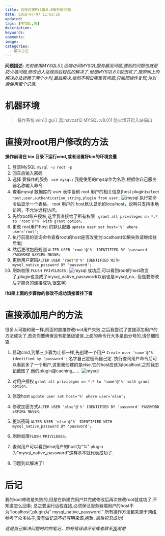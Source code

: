 ```yaml
---
title: 远程连接MYSQL8.0服务器问题
date: 2018-07-07 11:02:26
updated:
tags: [MYSQL,坑]
description:
keywords:
comments:
image:
categories:
  - 解决方法
---
```

**问题描述:**  *先前使用MYSQL5.1,远端访问MYSQL服务器没问题,遇到的问题也就是防火墙问题,修改出入站规则后轻松的解决了.但是MYSQL8.0就很坑了,按照网上的解决办法折腾了两个小时,最后解决,依然不明白哪里有问题,只能把操作复现,为以后使用留个记录.*
<!--more-->
# 机器环境 #
> 操作系统:win10 
 gui工具:navcat12
 MYSQL:v8.011
 防火墙开启入站端口
 
 
 
 # 直接对root用户修改的方法 #
 **操作前请在 ` bin ` 目录下运行cmd,或者设置好bin的环境变量**
 1. 登录MySQL  `mysql -u root -p`
 1. 回车后输入密码
 1. 选择 要操作的服务 `  use mysql; ` 我是使用的mysql作为名称,根据你自己服务器名称输入命令
 1. 查看mysql 数据库的 user 表中当前 root 用户的相关信息(host plugin)` select host,user,authentication_string,plugin from user; `
 ![mysql](/images/mysql问题1.png)
 执行完命令后显示一个表格， root 用户的 host默认显示的localhost，说明只支持本地访问，不允许远程访问。
 1. 先给root账户授权,这里我直接给了所有权限 `  grant all privileges on *.* to 'root'@'%' with grant option; `
 1.  更改 root用户host 的默认配置  ` update user set host='%' where user='root'; `
 1. 执行前面的查询命令查看root的host是否改变为localhost(如果失败请继续往后看)
 1. 然后更改加密规则 ` ALTER USER 'root'@'%' IDENTIFIED BY 'password' PASSWORD EXPIRE NEVER; `
 1. 更新用户密码` ALTER USER 'root'@'%' IDENTIFIED WITH mysql_native_password BY 'password'; `
 1.  刷新权限 ` FLUSH PRIVILEGES; `
  ![mysql](/images/mysql问题2.png)
  成功后,可以看到root的host改变了,plugin也变成了mysql_native_password(以前也是mysql_na...但是要修改后才能真的连接成功,很玄学)

**!如果上面的步骤你的修改不成功请接着往下看**

# 直接添加用户的方法 #
很多人可能和我一样,前面的直接修改root用户失败,之后我尝试了直接添加用户的方法成功了,首先你要确保没有犯低级错误,上面的命令行大多是由分号的,请仔细检查.

1. 启动cmd,到第三步骤为止都一样,先创建一个用户 ` Create user 'name'@'%' identified by 'password'; ` 名字自己定密码自己定. 执行查询用户命令后可以看到多了一个用户,这里我创建的是else.它的host应该为localhost,之前我忘记截图了.他的plugin是caching_.....
![mysql](/images/mysql问题3.jpg)
 
1. 对用户授权 ` grant all privileges on *.* to 'name'@'%' with grant option; `
1. 修改host ` update user set host='%' where user='else'; `
1. 修改加密方式` ALTER USER 'else'@'%' IDENTIFIED BY 'password' PASSWORD EXPIRE NEVER;  `
1. 更新密码 ` ALTER USER 'else'@'%' IDENTIFIED WITH mysql_native_password BY 'password';  `
1. 刷新权限` FLUSH PRIVILEGES;  `
1. 查询用户可以看到else用户的host为"%" plugin为"mysql_native_password"这样基本就代表成功了.
1. 问题到此解决了!
 
 # 后记 #
 我的root修改是失败的,但是在新建完用户并完成修改后再次修改root就成功了,不知道怎么回事;
 总之要运行远程连接,必须保证服务器端用户的host不为”localhost”,plugin为” mysql_native_password.”
 所有操作方法都来源于网络,参考了众多帖子,没有做记录不好写明来源,抱歉.
 最后祝君成功!
 
 *这是自己解决问题时的的笔记，如有错误请评论或者联系[我](/about/)谢谢*
 